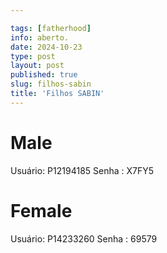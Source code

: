 ```yaml
---

tags: [fatherhood]
info: aberto.
date: 2024-10-23
type: post
layout: post
published: true
slug: filhos-sabin
title: 'Filhos SABIN'
---
```

# Male
Usuário: P12194185
Senha : X7FY5

# Female
Usuário: P14233260
Senha : 69579